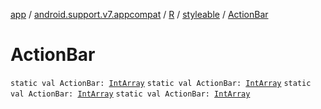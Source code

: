 [app](../../../index.md) / [android.support.v7.appcompat](../../index.md) / [R](../index.md) / [styleable](index.md) / [ActionBar](.)

# ActionBar

`static val ActionBar: `[`IntArray`](https://kotlinlang.org/api/latest/jvm/stdlib/kotlin/-int-array/index.html)
`static val ActionBar: `[`IntArray`](https://kotlinlang.org/api/latest/jvm/stdlib/kotlin/-int-array/index.html)
`static val ActionBar: `[`IntArray`](https://kotlinlang.org/api/latest/jvm/stdlib/kotlin/-int-array/index.html)
`static val ActionBar: `[`IntArray`](https://kotlinlang.org/api/latest/jvm/stdlib/kotlin/-int-array/index.html)
